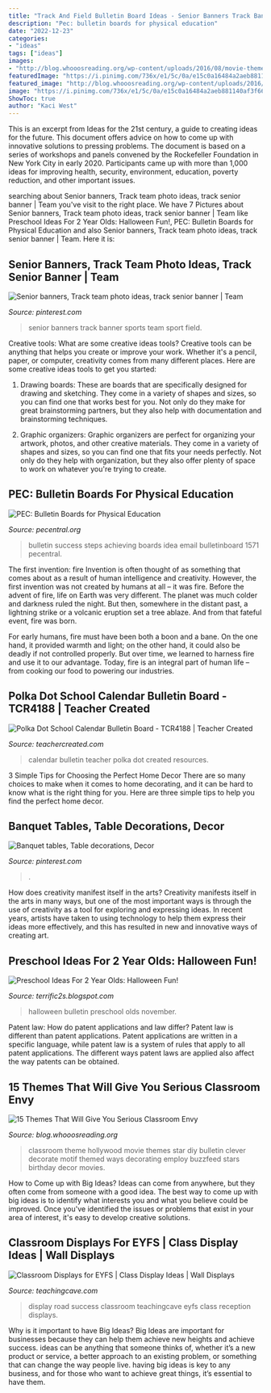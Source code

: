 ```yaml
---
title: "Track And Field Bulletin Board Ideas - Senior Banners Track Banner Sports Team Sport Field"
description: "Pec: bulletin boards for physical education"
date: "2022-12-23"
categories:
- "ideas"
tags: ["ideas"]
images:
- "http://blog.whooosreading.org/wp-content/uploads/2016/08/movie-theme.jpg"
featuredImage: "https://i.pinimg.com/736x/e1/5c/0a/e15c0a16484a2aeb881140af3f666a51.jpg"
featured_image: "http://blog.whooosreading.org/wp-content/uploads/2016/08/movie-theme.jpg"
image: "https://i.pinimg.com/736x/e1/5c/0a/e15c0a16484a2aeb881140af3f666a51.jpg"
ShowToc: true
author: "Kaci West"
---
```



This is an excerpt from Ideas for the 21st century, a guide to creating ideas for the future. This document offers advice on how to come up with innovative solutions to pressing problems. The document is based on a series of workshops and panels convened by the Rockefeller Foundation in New York City in early 2020. Participants came up with more than 1,000 ideas for improving health, security, environment, education, poverty reduction, and other important issues.

	

		
searching about Senior banners, Track team photo ideas, track senior banner | Team you've visit to the right place. We have 7 Pictures about Senior banners, Track team photo ideas, track senior banner | Team like Preschool Ideas For 2 Year Olds: Halloween Fun!, PEC: Bulletin Boards for Physical Education and also Senior banners, Track team photo ideas, track senior banner | Team. Here it is:
		
    
## Senior Banners, Track Team Photo Ideas, Track Senior Banner | Team

<img loading=lazy src="https://i.pinimg.com/736x/e1/5c/0a/e15c0a16484a2aeb881140af3f666a51.jpg" onerror="this.onerror=null;this.src='https://tse3.mm.bing.net/th?id=OIP._zr-dTBAFJM128W9bOS8UQHaJ3&amp;pid=15.1';" alt="Senior banners, Track team photo ideas, track senior banner | Team">

_Source: pinterest.com_

>senior banners track banner sports team sport field. 

	

Creative tools: What are some creative ideas tools?
Creative tools can be anything that helps you create or improve your work. Whether it's a pencil, paper, or computer, creativity comes from many different places. Here are some creative ideas tools to get you started:
1. Drawing boards: These are boards that are specifically designed for drawing and sketching. They come in a variety of shapes and sizes, so you can find one that works best for you. Not only do they make for great brainstorming partners, but they also help with documentation and brainstorming techniques.

2. Graphic organizers: Graphic organizers are perfect for organizing your artwork, photos, and other creative materials. They come in a variety of shapes and sizes, so you can find one that fits your needs perfectly. Not only do they help with organization, but they also offer plenty of space to work on whatever you're trying to create.

    
## PEC: Bulletin Boards For Physical Education

<img loading=lazy src="http://www.pecentral.org/BulletinBoard/Images/1571.jpg" onerror="this.onerror=null;this.src='https://tse1.mm.bing.net/th?id=OIP.ja54IfhBUQoX4UYsBCYDrAHaFj&amp;pid=15.1';" alt="PEC: Bulletin Boards for Physical Education">

_Source: pecentral.org_

>bulletin success steps achieving boards idea email bulletinboard 1571 pecentral. 

	

The first invention: fire
Invention is often thought of as something that comes about as a result of human intelligence and creativity. However, the first invention was not created by humans at all – it was fire.
Before the advent of fire, life on Earth was very different. The planet was much colder and darkness ruled the night. But then, somewhere in the distant past, a lightning strike or a volcanic eruption set a tree ablaze. And from that fateful event, fire was born.

For early humans, fire must have been both a boon and a bane. On the one hand, it provided warmth and light; on the other hand, it could also be deadly if not controlled properly. But over time, we learned to harness fire and use it to our advantage. Today, fire is an integral part of human life – from cooking our food to powering our industries.

    
## Polka Dot School Calendar Bulletin Board - TCR4188 | Teacher Created

<img loading=lazy src="https://cdn.teachercreated.com/covers/4188.png" onerror="this.onerror=null;this.src='https://tse4.mm.bing.net/th?id=OIP.V15uVqLiX-0PNLK5BgMJvwHaGy&amp;pid=15.1';" alt="Polka Dot School Calendar Bulletin Board - TCR4188 | Teacher Created">

_Source: teachercreated.com_

>calendar bulletin teacher polka dot created resources. 

	

3 Simple Tips for Choosing the Perfect Home Decor
There are so many choices to make when it comes to home decorating, and it can be hard to know what is the right thing for you. Here are three simple tips to help you find the perfect home decor.

    
## Banquet Tables, Table Decorations, Decor

<img loading=lazy src="http://media-cache-ak0.pinimg.com/750x/4e/4f/10/4e4f10c365b4123d9098306f7f846c59.jpg" onerror="this.onerror=null;this.src='https://tse3.mm.bing.net/th?id=OIP.Ilgx8K229XCN_FFBu3B8uwHaJ4&amp;pid=15.1';" alt="Banquet tables, Table decorations, Decor">

_Source: pinterest.com_

>. 

	

How does creativity manifest itself in the arts?
Creativity manifests itself in the arts in many ways, but one of the most important ways is through the use of creativity as a tool for exploring and expressing ideas. In recent years, artists have taken to using technology to help them express their ideas more effectively, and this has resulted in new and innovative ways of creating art.

    
## Preschool Ideas For 2 Year Olds: Halloween Fun!

<img loading=lazy src="https://3.bp.blogspot.com/-_Sj0Q6QCs38/TrzTjM1s1iI/AAAAAAAACoY/7mcZ5aoLfDU/s1600/IMG_0018.JPG" onerror="this.onerror=null;this.src='https://tse2.mm.bing.net/th?id=OIP.UeHCxOs0FS2_tIjDNJuwWgHaFj&amp;pid=15.1';" alt="Preschool Ideas For 2 Year Olds: Halloween Fun!">

_Source: terrific2s.blogspot.com_

>halloween bulletin preschool olds november. 

	

Patent law: How do patent applications and law differ?
Patent law is different than patent applications. Patent applications are written in a specific language, while patent law is a system of rules that apply to all patent applications. The different ways patent laws are applied also affect the way patents can be obtained.

    
## 15 Themes That Will Give You Serious Classroom Envy

<img loading=lazy src="http://blog.whooosreading.org/wp-content/uploads/2016/08/movie-theme.jpg" onerror="this.onerror=null;this.src='https://tse3.mm.bing.net/th?id=OIP.0UXV2lUgr7wOGIEF_LbcjAHaSb&amp;pid=15.1';" alt="15 Themes That Will Give You Serious Classroom Envy">

_Source: blog.whooosreading.org_

>classroom theme hollywood movie themes star diy bulletin clever decorate motif themed ways decorating employ buzzfeed stars birthday decor movies. 

	

How to Come up with Big Ideas?
Ideas can come from anywhere, but they often come from someone with a good idea. The best way to come up with big ideas is to identify what interests you and what you believe could be improved. Once you've identified the issues or problems that exist in your area of interest, it's easy to develop creative solutions.

    
## Classroom Displays For EYFS | Class Display Ideas | Wall Displays

<img loading=lazy src="https://www.teachingcave.com/wp-content/uploads/2013/10/road-display.jpg" onerror="this.onerror=null;this.src='https://tse2.mm.bing.net/th?id=OIP.vsPdaqE2Qj8J-58Ia7JiCAHaPP&amp;pid=15.1';" alt="Classroom Displays for EYFS | Class Display Ideas | Wall Displays">

_Source: teachingcave.com_

>display road success classroom teachingcave eyfs class reception displays. 

	

Why is it important to have Big Ideas?
Big Ideas are important for businesses because they can help them achieve new heights and achieve success. ideas can be anything that someone thinks of, whether it’s a new product or service, a better approach to an existing problem, or something that can change the way people live. having big ideas is key to any business, and for those who want to achieve great things, it’s essential to have them.

